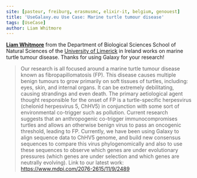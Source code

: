 ```yaml
---
site: [pasteur, freiburg, erasmusmc, elixir-it, belgium, genouest]
title: 'UseGalaxy.eu Use Case: Marine turtle tumour disease'
tags: [UseCase]
author: Liam Whitmore
---
```


[__Liam Whitmore__](https://www.ul.ie/scieng/liam-whitmore) from the Department of Biological Sciences School of Natural Sciences of the [University of Limerick](https://www.ul.ie) in Ireland works on marine turtle tumour disease. Thanks for using Galaxy for your research!

> Our research is all focused around a marine turtle tumour disease known as fibropapillomatosis (FP). This disease causes multiple benign tumours to grow primarily on soft tissues of turtles, including: eyes, skin, and internal organs. It can be extremely debilitating, causing strandings and even death. The primary aetiological agent thought responsible for the onset of FP is a turtle-specific herpesvirus (chelonid herpesvirus 5, ChHV5) in conjunction with some sort of environmental co-trigger such as pollution. Current research suggests that an anthropogenic co-trigger immunocompromises turtles and allows an otherwise benign virus to pass an oncogenic threshold, leading to FP. Currently, we have been using Galaxy to align sequence data to ChHV5 genome, and build new consensus sequences to compare this virus phylogenomically and also to use these sequences to observe which genes are under evolutionary pressures (which genes are under selection and which genes are neutrally evolving). Link to our latest work: https://www.mdpi.com/2076-2615/11/9/2489 


